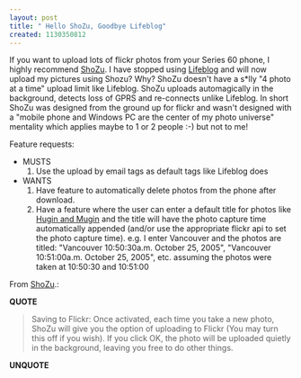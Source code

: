 ```yaml
---
layout: post
title: " Hello ShoZu, Goodbye Lifeblog"
created: 1130350812
---
```

<p>If you want to upload lots of flickr photos from your Series 60 phone, I highly recommend <a href="http://www.shozu.com/">ShoZu</a>. I have stopped using <a href="http://europe.nokia.com/nokia/0,1522,,00.html?orig=/lifeblog/">Lifeblog</a> and will now upload my pictures using Shozu? Why? ShoZu doesn't have a s*lly "4 photo at a time" upload limit like Lifeblog. ShoZu uploads automagically in the background, detects loss of GPRS and re-connects unlike Lifeblog. In short ShoZu was designed from the ground up for flickr and wasn't designed with a "mobile phone and Windows PC are the center of my photo universe" mentality which applies maybe to 1 or 2 people :-) but not to me!
</p>
<p>Feature requests:
</p><ul><li>MUSTS
<ol><li>Use the upload by email tags as default tags like Lifeblog does</li></ol></li>
<li>WANTS
<ol><li>Have feature to automatically delete photos from the phone after download.</li>
<li>Have a feature where the user can enter a default title for photos like <a href="http://www.rolandtanglao.com/archives/mobility/phones/huginmugin/">Hugin and Mugin</a> and the title will have the photo capture time automatically appended (and/or use the appropriate flickr api to set the photo capture time). e.g. I enter Vancouver and the photos are titled: "Vancouver 10:50:30a.m. October 25, 2005", "Vancouver 10:51:00a.m. October 25, 2005", etc. assuming the photos were taken at 10:50:30 and 10:51:00</li></ol></li></ul>

<p>From <a href="http://www.shozu.com/portal/login.do;jsessionid=DfG7BjfpG10LNKWZSSTtrmW6FDyqdJhZQlQxx5ShQWGHJTMDCqcp!1203812295">ShoZu</a>.:</p>
<p><b>QUOTE</b></p><blockquote><p>Saving to Flickr: Once activated, each time you take a new photo, ShoZu will give you the option of uploading to Flickr (You may turn this off if you wish). If you click OK, the photo will be uploaded quietly in the background, leaving you free to do other things.</p></blockquote><p><b>UNQUOTE</b></p>



